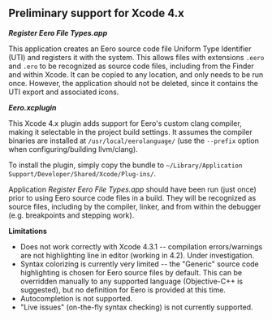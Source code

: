 Preliminary support for Xcode 4.x
---------------------------------

***Register Eero File Types.app***

This application creates an Eero source code file Uniform Type Identifier (UTI) and registers it with the system. This allows files with extensions `.eero` and `.ero` to be recognized as source code files, including from the Finder and within Xcode. It can be copied to any location, and only needs to be run once. However, the application should not be deleted, since it contains the UTI export and associated icons.


***Eero.xcplugin***

This Xcode 4.x plugin adds support for Eero's custom clang compiler, making it selectable in the project build settings. It assumes the compiler binaries are installed at `/usr/local/eerolanguage/` (use the `--prefix` option when configuring/building llvm/clang).

To install the plugin, simply copy the bundle to ``~/Library/Application Support/Developer/Shared/Xcode/Plug-ins/``. 

Application *Register Eero File Types.app* should have been run (just once) prior to using Eero source code files in a build. They will be recognized as source files, including by the compiler, linker, and from within the debugger (e.g. breakpoints and stepping work).

**Limitations**

* Does not work correctly with Xcode 4.3.1 -- compilation errors/warnings are not highlighting line in editor (working in 4.2). Under investigation.
* Syntax colorizing is currently very limited -- the "Generic" source code highlighting is chosen for Eero source files by default. This can be overridden manually to any supported language (Objective-C++ is suggested), but no definition for Eero is provided at this time.
* Autocompletion is not supported.
* "Live issues" (on-the-fly syntax checking) is not currently supported.
